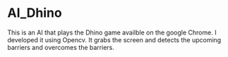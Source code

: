 # AI_Dhino
This is an AI that plays the Dhino game availble on the google Chrome.  I developed it using Opencv. It grabs the screen and detects the upcoming barriers and overcomes the barriers.
